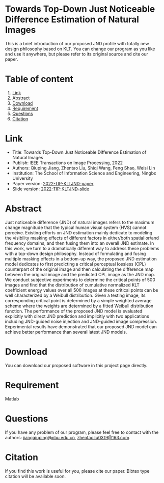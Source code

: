 # Towards Top-Down Just Noticeable Difference Estimation of Natural Images
This is a brief introduction of our proposed JND profile with totally new design philosophy based on KLT. You can change our program as you like and use it anywhere, but please refer to its original source and cite our paper.

# Table of content
1. [Link](#Link)
2. [Abstract](#Abstract)
3. [Download](#Download)
4. [Requirement](#Requirement)
5. [Questions](#Questions)
6. [Citation](#Citation)

# Link
- Title: Towards Top-Down Just Noticeable Difference Estimation of Natural Images 
- Publish: IEEE Transactions on Image Processing, 2022
- Authors: Qiuping Jiang, Zhentao Liu, Shiqi Wang, Feng Shao, Weisi Lin
- Institution: The School of Information Science and Engineering, Ningbo University
- Paper version: [2022-TIP-KLTJND-paper](https://github.com/Zhentao-Liu/KLT-JND/raw/main/2022-TIP-KLTJND.pdf)
- Slide version: [2022-TIP-KLTJND-slide](https://github.com/Zhentao-Liu/KLT-JND/raw/main/Slide_KLTJND.pptx)

# Abstract
Just noticeable difference (JND) of natural images refers to the maximum change magnitude that the typical human visual system (HVS) cannot perceive. Existing efforts on JND estimation mainly dedicate to modeling the visibility masking effects of different factors in either/both spatial or/and frequency domains, and then fusing them into an overall JND estimate. In this work, we turn to a dramatically different way to address these problems with a top-down design philosophy. Instead of formulating and fusing multiple masking effects in a bottom-up way, the proposed JND estimation model dedicates to first predicting a critical perceptual lossless (CPL) counterpart of the original image and then calculating the difference map between the original image and the predicted CPL image as the JND map. We conduct subjective experiments to determine the critical points of 500 images and find that the distribution of cumulative normalized KLT coefficient energy values over all 500 images
at these critical points can be well characterized by a Weibull distribution. Given a testing image, its corresponding critical point is determined by a simple weighted average scheme where the weights are determined by a fitted Weibull distribution function. The performance of the proposed JND model is evaluated explicitly with direct JND prediction and implicitly with two applications including JND-guided noise injection and JND-guided image compression. Experimental results have demonstrated that our proposed JND model can achieve better performance than several latest JND models.

# Download
You can download our proposed software in this project page directly.

# Requirement
Matlab

# Questions
If you have any problem of our program, please feel free to contact with the authors: jiangqiuping@nbu.edu.cn, zhentaoliu0319@163.com.

# Citation
If you find this work is useful for you, please cite our paper. Bibtex type citation will be available soon.
